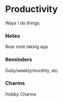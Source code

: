 # Productivity

Ways I do things.


### Notes

Bear note taking app


### Reminders

Daily/weekly/monthly, etc


### Charms

Hobby Charms

<!--They are detailed in an iOS Notes app btw-->